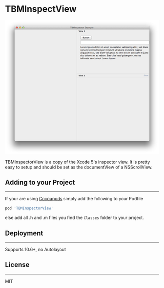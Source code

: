 # TBMInspectView

![Alternativtext](Screenshot.png "")

TBMInspectorView is a copy of the Xcode 5's inspector view. It is pretty easy to setup and should be set as the documentView of a NSScrollView.

## Adding to your Project
____________
If your are using [Cocoapods](http://cocoapods.org/) simply add the following to your Podfile

``` ruby
pod 'TBMInspectorView'
```

else add all .h and .m files you find the `Classes` folder to your project.

## Deployment
____________

Supports 10.6+, no Autolayout

## License
____________
MIT

